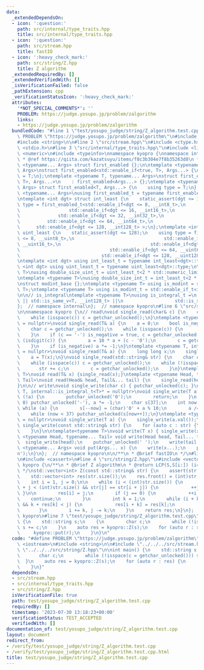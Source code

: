 ```yaml
---
data:
  _extendedDependsOn:
  - icon: ':question:'
    path: src/internal/type_traits.hpp
    title: src/internal/type_traits.hpp
  - icon: ':question:'
    path: src/stream.hpp
    title: fastIO
  - icon: ':heavy_check_mark:'
    path: src/string/Z.hpp
    title: Z algorithm
  _extendedRequiredBy: []
  _extendedVerifiedWith: []
  _isVerificationFailed: false
  _pathExtension: cpp
  _verificationStatusIcon: ':heavy_check_mark:'
  attributes:
    '*NOT_SPECIAL_COMMENTS*': ''
    PROBLEM: https://judge.yosupo.jp/problem/zalgorithm
    links:
    - https://judge.yosupo.jp/problem/zalgorithm
  bundledCode: "#line 1 \"test/yosupo_judge/string/Z_algorithm.test.cpp\"\n#define\
    \ PROBLEM \"https://judge.yosupo.jp/problem/zalgorithm\"\n#include <iostream>\n\
    #include <string>\n\n#line 2 \"src/stream.hpp\"\n#include <ctype.h>\n#include\
    \ <stdio.h>\n#line 3 \"src/internal/type_traits.hpp\"\n#include <limits>\n#include\
    \ <numeric>\n#include <typeinfo>\nnamespace kyopro {\nnamespace internal {\n/*\n\
    \ * @ref https://qiita.com/kazatsuyu/items/f8c3b304e7f8b35263d8\n */\ntemplate\
    \ <typename... Args> struct first_enabled {};\n\ntemplate <typename T, typename...\
    \ Args>\nstruct first_enabled<std::enable_if<true, T>, Args...> {\n    using type\
    \ = T;\n};\ntemplate <typename T, typename... Args>\nstruct first_enabled<std::enable_if<false,\
    \ T>, Args...>\n    : first_enabled<Args...> {};\ntemplate <typename T, typename...\
    \ Args> struct first_enabled<T, Args...> {\n    using type = T;\n};\n\ntemplate\
    \ <typename... Args>\nusing first_enabled_t = typename first_enabled<Args...>::type;\n\
    \ntemplate <int dgt> struct int_least {\n    static_assert(dgt <= 128);\n    using\
    \ type = first_enabled_t<std::enable_if<dgt <= 8, __int8_t>,\n               \
    \                  std::enable_if<dgt <= 16, __int16_t>,\n                   \
    \              std::enable_if<dgt <= 32, __int32_t>,\n                       \
    \          std::enable_if<dgt <= 64, __int64_t>,\n                           \
    \      std::enable_if<dgt <= 128, __int128_t> >;\n};\ntemplate <int dgt> struct\
    \ uint_least {\n    static_assert(dgt <= 128);\n    using type = first_enabled_t<std::enable_if<dgt\
    \ <= 8, __uint8_t>,\n                                 std::enable_if<dgt <= 16,\
    \ __uint16_t>,\n                                 std::enable_if<dgt <= 32, __uint32_t>,\n\
    \                                 std::enable_if<dgt <= 64, __uint64_t>,\n   \
    \                              std::enable_if<dgt <= 128, __uint128_t> >;\n};\n\
    \ntemplate <int dgt> using int_least_t = typename int_least<dgt>::type;\ntemplate\
    \ <int dgt> using uint_least_t = typename uint_least<dgt>::type;\n\ntemplate <typename\
    \ T>\nusing double_size_uint_t = uint_least_t<2 * std::numeric_limits<T>::digits>;\n\
    \ntemplate <typename T>\nusing double_size_int_t = int_least_t<2 * std::numeric_limits<T>::digits>;\n\
    \nstruct modint_base {};\ntemplate <typename T> using is_modint = std::is_base_of<modint_base,\
    \ T>;\ntemplate <typename T> using is_modint_t = std::enable_if_t<is_modint<T>::value>;\n\
    \n\n// is_integral\ntemplate <typename T>\nusing is_integral_t =\n    std::enable_if_t<std::is_integral_v<T>\
    \ || std::is_same_v<T, __int128_t> ||\n                   std::is_same_v<T, __uint128_t>>;\n\
    };  // namespace internal\n};  // namespace kyopro\n#line 6 \"src/stream.hpp\"\
    \n\nnamespace kyopro {\n// read\nvoid single_read(char& c) {\n    c = getchar_unlocked();\n\
    \    while (isspace(c)) c = getchar_unlocked();\n}\ntemplate <typename T, internal::is_integral_t<T>*\
    \ = nullptr>\nvoid single_read(T& a) {\n    a = 0;\n    bool is_negative = false;\n\
    \    char c = getchar_unlocked();\n    while (isspace(c)) {\n        c = getchar_unlocked();\n\
    \    }\n    if (c == '-') is_negative = true, c = getchar_unlocked();\n    while\
    \ (isdigit(c)) {\n        a = 10 * a + (c - '0');\n        c = getchar_unlocked();\n\
    \    }\n    if (is_negative) a *= -1;\n}\ntemplate <typename T, internal::is_modint_t<T>*\
    \ = nullptr>\nvoid single_read(T& a) {\n    long long x;\n    single_read(x);\n\
    \    a = T(x);\n}\nvoid single_read(std::string& str) {\n    char c = getchar_unlocked();\n\
    \    while (isspace(c)) c = getchar_unlocked();\n    while (!isspace(c)) {\n \
    \       str += c;\n        c = getchar_unlocked();\n    }\n}\ntemplate<typename\
    \ T>\nvoid read(T& x) {single_read(x);}\ntemplate <typename Head, typename...\
    \ Tail>\nvoid read(Head& head, Tail&... tail) {\n    single_read(head), read(tail...);\n\
    }\n\n// write\nvoid single_write(char c) { putchar_unlocked(c); }\ntemplate <typename\
    \ T, internal::is_integral_t<T>* = nullptr>\nvoid single_write(T a) {\n    if\
    \ (!a) {\n        putchar_unlocked('0');\n        return;\n    }\n    if (a <\
    \ 0) putchar_unlocked('-'), a *= -1;\n    char s[37];\n    int now = 37;\n   \
    \ while (a) {\n        s[--now] = (char)'0' + a % 10;\n        a /= 10;\n    }\n\
    \    while (now < 37) putchar_unlocked(s[now++]);\n}\ntemplate <typename T, internal::is_modint_t<T>*\
    \ = nullptr>\nvoid single_write(T a) {\n    single_write(a.val());\n}\n\nvoid\
    \ single_write(const std::string& str) {\n    for (auto c : str) {\n        putchar_unlocked(c);\n\
    \    }\n}\n\ntemplate<typename T>\nvoid write(T x) { single_write(x); }\ntemplate\
    \ <typename Head, typename... Tail> void write(Head head, Tail... tail) {\n  \
    \  single_write(head);\n    putchar_unlocked(' ');\n    write(tail...);\n}\ntemplate\
    \ <typename... Args> void put(Args... x) {\n    write(x...);\n    putchar_unlocked('\\\
    n');\n}\n};  // namespace kyopro\n\n/**\n * @brief fastIO\n */\n#line 2 \"src/string/Z.hpp\"\
    \n#include <cassert>\n#line 4 \"src/string/Z.hpp\"\n#include <vector>\nnamespace\
    \ kyopro {\n/**\n * @brief Z algorithm\n * @return LCP(S,S[i:]) (i=0,1,...,|str|-1)\n\
    \ */\nstd::vector<int> Z(const std::string& str) {\n    assert(str.size());\n\
    \    std::vector<int> res(str.size());\n    res.front() = (int)str.size();\n\n\
    \    int i = 1, j = 0;\n\n    while (i < (int)str.size()) {\n        while (i\
    \ + j < (int)str.size() && str[j] == str[i + j]) {\n            ++j;\n       \
    \ }\n\n        res[i] = j;\n        if (j == 0) {\n            ++i;\n        \
    \    continue;\n        }\n        int k = 1;\n        while (i + k < (int)str.size()\
    \ && k + res[k] < j) {\n            res[i + k] = res[k];\n            ++k;\n \
    \       }\n        i += k, j -= k;\n    }\n    return res;\n}\n};  // namespace\
    \ kyopro\n#line 7 \"test/yosupo_judge/string/Z_algorithm.test.cpp\"\n\nint main()\
    \ {\n    std::string s;\n    {\n        char c;\n        while (!isspace(c = getchar_unlocked()))\
    \ s += c;\n    }\n    auto res = kyopro::Z(s);\n    for (auto r : res) {\n   \
    \     kyopro::put(r);\n    }\n}\n"
  code: "#define PROBLEM \"https://judge.yosupo.jp/problem/zalgorithm\"\n#include\
    \ <iostream>\n#include <string>\n\n#include \"../../../src/stream.hpp\"\n#include\
    \ \"../../../src/string/Z.hpp\"\n\nint main() {\n    std::string s;\n    {\n \
    \       char c;\n        while (!isspace(c = getchar_unlocked())) s += c;\n  \
    \  }\n    auto res = kyopro::Z(s);\n    for (auto r : res) {\n        kyopro::put(r);\n\
    \    }\n}"
  dependsOn:
  - src/stream.hpp
  - src/internal/type_traits.hpp
  - src/string/Z.hpp
  isVerificationFile: true
  path: test/yosupo_judge/string/Z_algorithm.test.cpp
  requiredBy: []
  timestamp: '2023-07-30 13:18:23+00:00'
  verificationStatus: TEST_ACCEPTED
  verifiedWith: []
documentation_of: test/yosupo_judge/string/Z_algorithm.test.cpp
layout: document
redirect_from:
- /verify/test/yosupo_judge/string/Z_algorithm.test.cpp
- /verify/test/yosupo_judge/string/Z_algorithm.test.cpp.html
title: test/yosupo_judge/string/Z_algorithm.test.cpp
---
```

